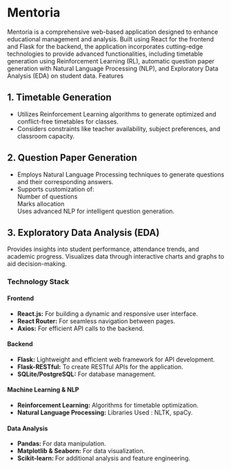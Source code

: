 # Mentoria
Mentoria is a comprehensive web-based application designed to enhance educational management and analysis. Built using React for the frontend and Flask for the backend, the application incorporates cutting-edge technologies to provide advanced functionalities, including timetable generation using Reinforcement Learning (RL), automatic question paper generation with Natural Language Processing (NLP), and Exploratory Data Analysis (EDA) on student data.
Features

## 1. Timetable Generation
* Utilizes Reinforcement Learning algorithms to generate optimized and conflict-free timetables for classes.
* Considers constraints like teacher availability, subject preferences, and classroom capacity.
## 2. Question Paper Generation
* Employs Natural Language Processing techniques to generate questions and their corresponding answers.
* Supports customization of:
 <br/> Number of questions
 <br/>Marks allocation
 <br/> Uses advanced NLP for intelligent question generation.
## 3. Exploratory Data Analysis (EDA)
Provides insights into student performance, attendance trends, and academic progress.
Visualizes data through interactive charts and graphs to aid decision-making.
### Technology Stack

#### Frontend
* **React.js:** For building a dynamic and responsive user interface.
* **React Router:** For seamless navigation between pages.
* **Axios:** For efficient API calls to the backend.
#### Backend
* **Flask:** Lightweight and efficient web framework for API development.
* **Flask-RESTful:** To create RESTful APIs for the application.
* **SQLite/PostgreSQL:** For database management.
#### Machine Learning & NLP
* <b>Reinforcement Learning: </b> Algorithms for timetable optimization.
* <b>Natural Language Processing:</b> Libraries Used :  NLTK, spaCy.
#### Data Analysis
* <b>Pandas:  </b> For data manipulation.
* <b>Matplotlib & Seaborn:</b> For data visualization.
* <b>Scikit-learn: </b> For additional analysis and feature engineering.
